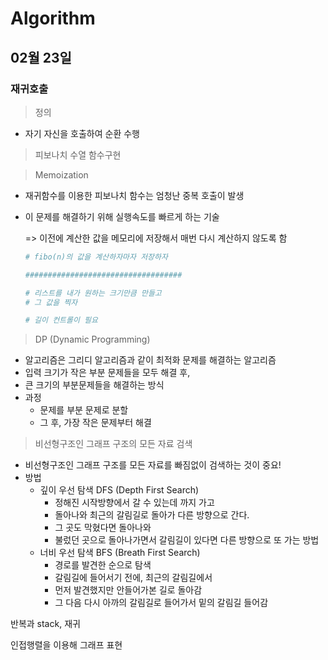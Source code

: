 # Algorithm

## 02월 23일

### 재귀호출

> 정의

- 자기 자신을 호출하여 순환 수행



> 피보나치 수열 함수구현



> Memoization

- 재귀함수를 이용한 피보나치 함수는 엄청난 중복 호출이 발생

- 이 문제를 해결하기 위해 실행속도를 빠르게 하는 기술

  => 이전에 계산한 값을 메모리에 저장해서 매번 다시 계산하지 않도록 함

  ```python
  # fibo(n)의 값을 계산하자마자 저장하자
  
  ###################################
  
  # 리스트를 내가 원하는 크기만큼 만들고
  # 그 값을 찍자
  
  # 길이 컨트롤이 필요
  
  ```



> DP (Dynamic Programming)

- 알고리즘은 그리디 알고리즘과 같이 최적화 문제를 해결하는 알고리즘
- 입력 크기가 작은 부분 문제들을 모두 해결 후,
-  큰 크기의 부분문제들을 해결하는 방식
- 과정
  - 문제를 부분 문제로 분할
  - 그 후, 가장 작은 문제부터 해결



> 비선형구조인 그래프 구조의 모든 자료 검색

- 비선형구조인 그래프 구조를 모든 자료를 빠짐없이 검색하는 것이 중요!
- 방법
  - 깊이 우선 탐색  DFS (Depth First Search)
    - 정해진 시작방향에서 갈 수 있는데 까지 가고 
    - 돌아나와 최근의 갈림길로 돌아가 다른 방향으로 간다.
    - 그 곳도 막혔다면 돌아나와
    - 불렀던 곳으로 돌아나가면서 갈림길이 있다면 다른 방향으로 또 가는 방법
  - 너비 우선 탐색 BFS (Breath First Search)
    - 경로를 발견한 순으로 탐색
    - 갈림길에 들어서기 전에, 최근의 갈림길에서
    - 먼저 발견했지만 안들어가본 길로 돌아감
    - 그 다음 다시 아까의 갈림길로 들어가서 밑의 갈림길 들어감

반복과 stack, 재귀

인접행렬을 이용해 그래프 표현
